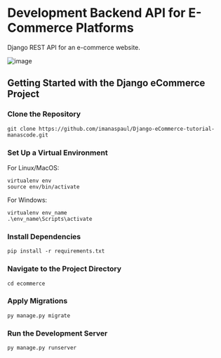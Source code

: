 # Development Backend API for E-Commerce Platforms

Django REST API for an e-commerce website.

![image](https://github.com/user-attachments/assets/a32053bb-f72a-4787-953b-ae4e6fd6730f)

## Getting Started with the Django eCommerce Project

### Clone the Repository 

    git clone https://github.com/imanaspaul/Django-eCommerce-tutorial-manascode.git

### Set Up a Virtual Environment

For Linux/MacOS:
    
    virtualenv env
    source env/bin/activate

For Windows:

    virtualenv env_name
    .\env_name\Scripts\activate

### Install Dependencies

    pip install -r requirements.txt

### Navigate to the Project Directory

    cd ecommerce

### Apply Migrations

    py manage.py migrate

### Run the Development Server

    py manage.py runserver
